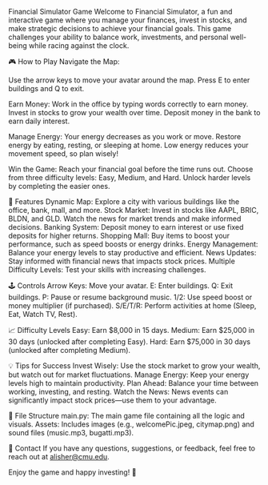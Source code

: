Financial Simulator Game
Welcome to Financial Simulator, a fun and interactive game where you manage your finances, invest in stocks, and make strategic decisions to achieve your financial goals. This game challenges your ability to balance work, investments, and personal well-being while racing against the clock.

🎮 How to Play
Navigate the Map:

Use the arrow keys to move your avatar around the map.
Press E to enter buildings and Q to exit.

Earn Money:
Work in the office by typing words correctly to earn money.
Invest in stocks to grow your wealth over time.
Deposit money in the bank to earn daily interest.

Manage Energy:
Your energy decreases as you work or move.
Restore energy by eating, resting, or sleeping at home.
Low energy reduces your movement speed, so plan wisely!

Win the Game:
Reach your financial goal before the time runs out.
Choose from three difficulty levels: Easy, Medium, and Hard.
Unlock harder levels by completing the easier ones.

🏢 Features
Dynamic Map: Explore a city with various buildings like the office, bank, mall, and more.
Stock Market: Invest in stocks like AAPL, BRIC, BLDN, and GLD. Watch the news for market trends and make informed decisions.
Banking System: Deposit money to earn interest or use fixed deposits for higher returns.
Shopping Mall: Buy items to boost your performance, such as speed boosts or energy drinks.
Energy Management: Balance your energy levels to stay productive and efficient.
News Updates: Stay informed with financial news that impacts stock prices.
Multiple Difficulty Levels: Test your skills with increasing challenges.

🕹️ Controls
Arrow Keys: Move your avatar.
E: Enter buildings.
Q: Exit buildings.
P: Pause or resume background music.
1/2: Use speed boost or money multiplier (if purchased).
S/E/T/R: Perform activities at home (Sleep, Eat, Watch TV, Rest).

📈 Difficulty Levels
Easy: Earn $8,000 in 15 days.
Medium: Earn $25,000 in 30 days (unlocked after completing Easy).
Hard: Earn $75,000 in 30 days (unlocked after completing Medium).

💡 Tips for Success
Invest Wisely: Use the stock market to grow your wealth, but watch out for market fluctuations.
Manage Energy: Keep your energy levels high to maintain productivity.
Plan Ahead: Balance your time between working, investing, and resting.
Watch the News: News events can significantly impact stock prices—use them to your advantage.

📂 File Structure
main.py: The main game file containing all the logic and visuals.
Assets: Includes images (e.g., welcomePic.jpeg, citymap.png) and sound files (music.mp3, bugatti.mp3).

📧 Contact
If you have any questions, suggestions, or feedback, feel free to reach out at alisher@cmu.edu.

Enjoy the game and happy investing! 🚀
